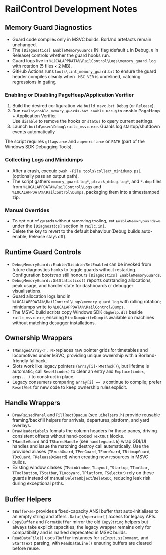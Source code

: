 # RailControl Development Notes

## Memory Guard Diagnostics

- Guard code compiles only in MSVC builds. Borland artefacts remain unchanged.
- The `[Diagnostics] EnableMemoryGuards` INI flag (default `1` in Debug, `0` in Release) controls whether the guard hooks run.
- Guard logs live in `%LOCALAPPDATA%\RailControl\Logs\memory_guard.log` with rotation (5 files × 2 MB).
- GitHub Actions runs `tools\lint_memory_guard.bat` to ensure the guard header compiles cleanly when `_MSC_VER` is undefined, catching regressions in gating.

### Enabling or Disabling PageHeap/Application Verifier

1. Build the desired configuration via `build_msvc.bat Debug` (or `Release`).
2. Run `tools\enable_memory_guards.bat enable Debug` to enable PageHeap + Application Verifier.  
   Use `disable` to remove the hooks or `status` to query current settings.
3. Launch `build\msvc\Debug\railc_msvc.exe`. Guards log startup/shutdown events automatically.

The script requires `gflags.exe` and `appverif.exe` on `PATH` (part of the Windows SDK Debugging Tools).

### Collecting Logs and Minidumps

- After a crash, execute `pwsh -File tools\collect_minidump.ps1` (optionally pass an output path).
- The script gathers `memory_guard.log*`, `ptrack_debug.log*`, and `*.dmp` files from `%LOCALAPPDATA%\RailControl\Logs` and `%LOCALAPPDATA%\RailControl\Dumps`, packaging them into a timestamped zip.

### Manual Overrides

- To opt out of guards without removing tooling, set `EnableMemoryGuards=0` under the `[Diagnostics]` section in `railc.ini`.
- Delete the key to revert to the default behaviour (Debug builds auto-enable, Release stays off).

## Runtime Guard Controls

- `DebugMemoryGuard::Enable/Disable/SetEnabled` can be invoked from future diagnostics hooks to toggle guards without restarting. Configuration bootstrap still honours `[Diagnostics] EnableMemoryGuards`.
- `DebugMemoryGuard::GetStatistics()` reports outstanding allocations, peak usage, and handler state for dashboards or debugger visualisations.
- Guard allocation logs land in `%LOCALAPPDATA%\RailControl\Logs\memory_guard.log` with rolling rotation; minidumps write to `%LOCALAPPDATA%\RailControl\Dumps`.
- The MSVC build scripts copy Windows SDK `dbghelp.dll` beside `railc_msvc.exe`, ensuring `MiniDumpWriteDump` is available on machines without matching debugger installations.

## Ownership Wrappers

- `TManagedArray<T, N>` replaces raw pointer grids for timetables and locomotives under MSVC, providing unique ownership with a Borland-friendly fallback.
- Slots work like legacy pointers (`array[i]->Method()`), but lifetime is automatic; call `Reset(index)` to clear an entry and `Emplace(index, args...)` to construct in place.
- Legacy consumers comparing `array[i] == 0` continue to compile; prefer `Reset`/`Get` for new code to keep ownership rules explicit.

## Handle Wrappers

- `DrawRaisedPanel` and `FillRectOpaque` (see `uihelpers.h`) provide reusable framing/backfill helpers for arrivals, departures, platform, and yard overlays.
- `DrawHeaderLabels` formats the column headers for those panes, driving consistent offsets without hand-coded `TextOut` blocks.
- `THandleGuard` and `TSharedHandle` (see `handleguard.h`) wrap GDI/UI handles and issue the matching destroy call automatically. Use the provided aliases (`TBrushGuard`, `TPenGuard`, `TFontGuard`, `TBitmapGuard`, `TDcGuard`, `TReleaseDcGuard`) when creating new resources in MSVC builds.
- Existing window classes (`TMainWindow`, `TLayout`, `TStartup`, `TToolbar`, `TToolbutton`, `TStatbar`, `TLocoyard`, `TPlatform`, `TSelector`) rely on these guards instead of manual `DeleteObject`/`DeleteDC`, reducing leak risk during exceptional paths.

## Buffer Helpers

- `TBuffer<N>` provides a fixed-capacity ANSI buffer that auto-initialises to an empty string and offers `.Data()`/`operator[]` access for legacy APIs.
- `CopyBuffer` and `FormatBuffer` mirror the old `CopyString` helpers but always take explicit capacities; the legacy wrapper remains only for compatibility and is marked deprecated in MSVC builds.
- `ReadDataFile()` uses `TBuffer` instances for `szInput`, `szComment`, and `StartText` parsing, with `ReadDataLine()` ensuring buffers are cleared before reuse.
